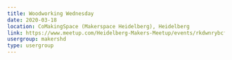 ```yaml
---
title: Woodworking Wednesday
date: 2020-03-18
location: CoMakingSpace (Makerspace Heidelberg), Heidelberg
link: https://www.meetup.com/Heidelberg-Makers-Meetup/events/rkdwnrybcfbxb/
usergroup: makershd
type: usergroup
---
```


